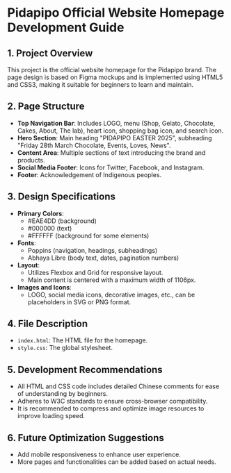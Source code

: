 # Pidapipo Official Website Homepage Development Guide
## 1. Project Overview
This project is the official website homepage for the Pidapipo brand. The page design is based on Figma mockups and is implemented using HTML5 and CSS3, making it suitable for beginners to learn and maintain.
## 2. Page Structure
- **Top Navigation Bar**: Includes LOGO, menu (Shop, Gelato, Chocolate, Cakes, About, The lab), heart icon, shopping bag icon, and search icon.
- **Hero Section**: Main heading "PIDAPIPO EASTER 2025", subheading "Friday 28th March Chocolate, Events, Loves, News".
- **Content Area**: Multiple sections of text introducing the brand and products.
- **Social Media Footer**: Icons for Twitter, Facebook, and Instagram.
- **Footer**: Acknowledgement of Indigenous peoples.
## 3. Design Specifications
- **Primary Colors**:
  - #EAE4DD (background)
  - #000000 (text)
  - #FFFFFF (background for some elements)
- **Fonts**:
  - Poppins (navigation, headings, subheadings)
  - Abhaya Libre (body text, dates, pagination numbers)
- **Layout**:
  - Utilizes Flexbox and Grid for responsive layout.
  - Main content is centered with a maximum width of 1106px.
- **Images and Icons**:
  - LOGO, social media icons, decorative images, etc., can be placeholders in SVG or PNG format.
## 4. File Description
- `index.html`: The HTML file for the homepage.
- `style.css`: The global stylesheet.
## 5. Development Recommendations
- All HTML and CSS code includes detailed Chinese comments for ease of understanding by beginners.
- Adheres to W3C standards to ensure cross-browser compatibility.
- It is recommended to compress and optimize image resources to improve loading speed.
## 6. Future Optimization Suggestions
- Add mobile responsiveness to enhance user experience.
- More pages and functionalities can be added based on actual needs.

